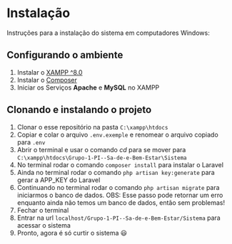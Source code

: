 # Instalação

Instruções para a instalação do sistema em computadores Windows:

## Configurando o ambiente

1. Instalar o [XAMPP ^8.0](https://www.apachefriends.org/pt_br/index.html)
2. Instalar o [Composer](https://getcomposer.org/download/)
3. Iniciar os Serviços **Apache** e **MySQL** no XAMPP

## Clonando e instalando o projeto

1. Clonar o esse repositório na pasta `C:\xampp\htdocs`
2. Copiar e colar o arquivo `.env.exemple` e renomear o arquivo copiado para `.env`
3. Abrir o terminal e usar o comando *cd* para se mover para `C:\xampp\htdocs\Grupo-1-PI--Sa-de-e-Bem-Estar\Sistema`
4. No terminal rodar o comando `composer install` para instalar o Laravel
5. Ainda no terminal rodar o comando `php artisan key:generate` para gerar a APP_KEY do Laravel
6. Continuando no terminal rodar o comando `php artisan migrate` para iniciarmos o banco de dados. OBS: Esse passo pode retornar um erro enquanto ainda não temos um banco de dados, então sem problemas!
7. Fechar o terminal
8. Entrar na url `localhost/Grupo-1-PI--Sa-de-e-Bem-Estar/Sistema` para acessar o sistema
9. Pronto, agora é só curtir o sistema  :smiley:

